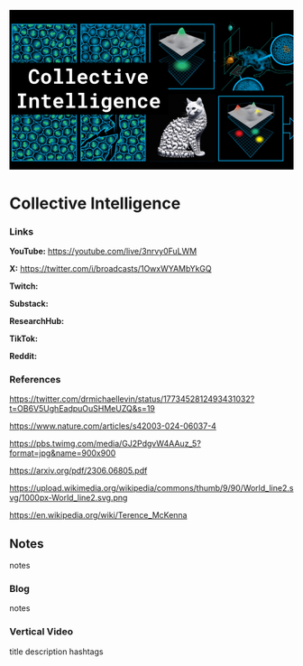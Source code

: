 ![thumbnail](thumbnail.png)

# Collective Intelligence

### Links

**YouTube:** https://youtube.com/live/3nrvy0FuLWM

**X:** https://twitter.com/i/broadcasts/1OwxWYAMbYkGQ

**Twitch:**

**Substack:**

**ResearchHub:**

**TikTok:**

**Reddit:**

### References

https://twitter.com/drmichaellevin/status/1773452812493431032?t=OB6V5UghEadpuOuSHMeUZQ&s=19

https://www.nature.com/articles/s42003-024-06037-4

https://pbs.twimg.com/media/GJ2PdgvW4AAuz_5?format=jpg&name=900x900

https://arxiv.org/pdf/2306.06805.pdf

https://upload.wikimedia.org/wikipedia/commons/thumb/9/90/World_line2.svg/1000px-World_line2.svg.png

https://en.wikipedia.org/wiki/Terence_McKenna

## Notes

notes

### Blog

notes

### Vertical Video

title
description
hashtags
